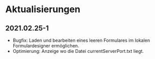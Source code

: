 # Aktualisierungen

## 2021.02.25-1
* Bugfix: Laden und bearbeiten eines leeren Formulares im lokalen Formulardesigner ermöglichen. 
* Optimierung: Anzeige wo die Datei currentServerPort.txt liegt. 
